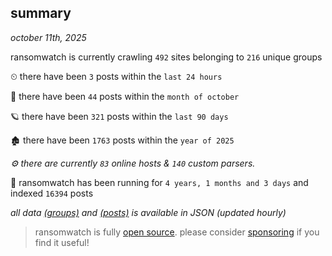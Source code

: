 
## summary
_october 11th, 2025_

ransomwatch is currently crawling `492` sites belonging to `216` unique groups

⏲ there have been `3` posts within the `last 24 hours`

🦈 there have been `44` posts within the `month of october`

🪐 there have been `321` posts within the `last 90 days`

🏚 there have been `1763` posts within the `year of 2025`

_⚙️ there are currently `83` online hosts & `140` custom parsers._

🦕 ransomwatch has been running for `4 years, 1 months and 3 days` and indexed `16394` posts

_all data  [(groups)](http://ransomwhat.telemetry.ltd/groups) and [(posts)](http://ransomwhat.telemetry.ltd/posts) is available in JSON (updated hourly)_

> ransomwatch is fully [open source](https://github.com/joshhighet/ransomwatch#ransomwatch--). please consider [sponsoring](https://github.com/sponsors/joshhighet) if you find it useful!
